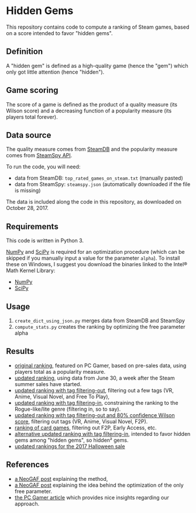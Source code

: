 # Hidden Gems

This repository contains code to compute a ranking of Steam games, based on a score intended to favor "hidden gems".

## Definition ##

A "hidden gem" is defined as a high-quality game (hence the "gem") which only got little attention (hence "hidden").

## Game scoring ##

The score of a game is defined as the product of a quality measure (its Wilson score) and a decreasing function of a popularity measure (its players total forever).

## Data source ##

The quality measure comes from [SteamDB](https://steamdb.info/stats/gameratings/) and the popularity measure comes from [SteamSpy API](http://steamspy.com/api.php).

To run the code, you will need:
* data from SteamDB: `top_rated_games_on_steam.txt` (manually pasted)
* data from SteamSpy: `steamspy.json` (automatically downloaded if the file is missing)

The data is included along the code in this repository, as downloaded on October 28, 2017.

## Requirements ##

This code is written in Python 3.

[NumPy](http://www.numpy.org/) and [SciPy](https://www.scipy.org/) is required for an optimization procedure (which can be skipped if you manually input a value for the parameter `alpha`).
To install these on Windows, I suggest you download the binaries linked to the Intel® Math Kernel Library:
* [NumPy](http://www.lfd.uci.edu/~gohlke/pythonlibs/#numpy)
* [SciPy](http://www.lfd.uci.edu/~gohlke/pythonlibs/#scipy)

## Usage ##
1. `create_dict_using_json.py` merges data from SteamDB and SteamSpy
2. `compute_stats.py` creates the ranking by optimizing the free parameter alpha

## Results ##
* [original ranking](https://gist.github.com/woctezuma/9cea3a93fd5cba2f1b876864a0dc8854), featured on PC Gamer, based on pre-sales data, using players total as a popularity measure.
* [updated ranking](https://gist.github.com/woctezuma/9e3005006361dbd09b7f5b416b5e6869), using data from June 30, a week after the Steam summer sales have started.
* [updated ranking with tag filtering-out](https://gist.github.com/woctezuma/ed649b5ffe4d1c3d0699ddef9bec34c9), filtering out a few tags (VR, Anime, Visual Novel, and Free To Play),
* [updated ranking with tag filtering-in](https://gist.github.com/woctezuma/b3081eff4f1e215c3deb1e1f3b707eff), constraining the ranking to the Rogue-like/lite genre (filtering in, so to say).
* [updated ranking with tag filtering-out and 80% confidence Wilson score](https://gist.github.com/woctezuma/20c4b30dce9ca82d3efa9b944ab92932), filtering out tags (VR, Anime, Visual Novel, F2P).
* [ranking of card games](https://gist.github.com/woctezuma/3ef6465180e3d28e9167bce03507b721), filtering out F2P, Early Access, etc.
* [alternative updated ranking with tag filtering-in](https://gist.github.com/woctezuma/fd2fc2b766e7e94605e4be5cf7de03ad), intended to favor hidden gems among "hidden gems", so hidden² gems.
* [updated rankings for the 2017 Halloween sale](https://gist.github.com/woctezuma/b5954f2d31989fdaf71eef53027f3cac)

## References ##
* [a NeoGAF post](http://www.neogaf.com/forum/showpost.php?p=241218621&postcount=5840) explaining the method,
* [a NeoGAF post](http://www.neogaf.com/forum/showpost.php?p=241224894&postcount=5869) explaining the idea behind the optimization of the only free parameter.
* [the PC Gamer article](http://www.pcgamer.com/this-algorithm-picks-out-steams-best-hidden-gems/) which provides nice insights regarding our approach.

